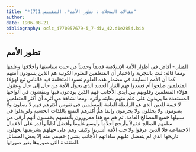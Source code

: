```yaml
---
title: "*مقالات المجلات : تطور الأمم*. المقتبس 1(7)"
author: 
date: 1906-08-21
bibliography: oclc_4770057679-i_7-div_42.d1e2854.bib
---
```




##  تطور الأمم 


[ المنار ](../../digital-manar/tei/oclc_1588981-div_1654.TEIP5.xml) - أفاض في أطوار الأمة الإسلامية قديماً وحديثاً من حيث سياستها وأخلاقها وعلمها ومما قاله: ثبت بالتجربة والاختبار أن المتعلمين للعلوم الكونية هم الذين يسودون أمتهم كما أن الأمم السابقة في مضمار هذه العلوم تسود المتخلفة فيه فالناس تبع لهؤلاء المتعلمين صلحوا أم فسدوا فهم التيار الجديد الذي يحول الأمة من حال إلى حال وعقول هؤلاء المتعلمين وقلوبهم بين أيدي الأجانب فهم الذين يودعون فيها وينقشون في ألواحها المستعدة ما يريدون على علم منهم بغايته وأثره. ومما نشاهد من أثره أن أكثر المتعلمين لا قيمة للدين الذي هو الرابطة العامة للمسلمين في نفوس أكثرهم فهم لا يصلون ولا يصومون ولا يحللون ولا يحرمون وإنما همُّ أكثرهم التمتع باللذات الحسية ولو بذلوا في سبيلها جميع   المصالح العامة. ثم هم مع هذا مغرورون بأنفسهم يحسبون أنهم أرقى من سلفهم الصالح عقولاً وأرجح أحلاماً وأوسع علوماً وأفضل آداباً وأقدر على الأعمال الاجتماعية فلا الدين عرفوا ولا حب الأمة أشربوا وكيف وهم على جهلهم بشريعتها يجهلون تاريخها الذي لم يتفضل عليهم ساداتهم الأجانب بشيءٍ حقيقي منه إلا بعض المسائل المنتقدة التي صوروها بغير صورتها. 
